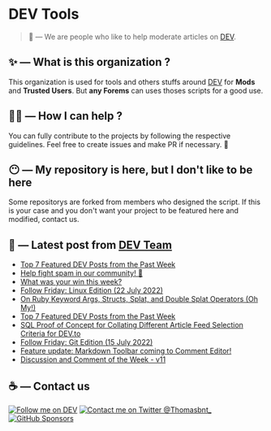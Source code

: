 # DEV Tools

> 🔧 — We are people who like to help moderate articles on [DEV](https://dev.to).

## ✨ — What is this organization ?

This organization is used for tools and others stuffs around [DEV](https://dev.to) for **Mods** and **Trusted Users**. But __any Forems__ can uses thoses scripts for a good use.


## 💪🏼 — How I can help ?

You can fully contribute to the projects by following the respective guidelines. Feel free to create issues and make PR if necessary. 🎉

## 😶 — My repository is here, but I don't like to be here

Some repositorys are forked from members who designed the script. If this is your case and you don't want your project to be featured here and modified, contact us.

## 📝 — Latest post from [DEV Team](https://dev.to/devteam)

<!-- BLOG-POST-LIST:START -->
- [Top 7 Featured DEV Posts from the Past Week](https://dev.to/devteam/top-7-featured-dev-posts-from-the-past-week-2nie)
- [Help fight spam in our community! 🙌](https://dev.to/devteam/help-fight-spam-in-our-community-1ngb)
- [What was your win this week?](https://dev.to/devteam/what-was-your-win-this-week-296m)
- [Follow Friday: Linux Edition &lpar;22 July 2022&rpar;](https://dev.to/devteam/follow-friday-linux-edition-22-july-2022-1552)
- [On Ruby Keyword Args, Structs, Splat, and Double Splat Operators &lpar;Oh My!&rpar;](https://dev.to/devteam/on-ruby-keyword-args-structs-splat-and-double-splat-operators-oh-my-3icp)
- [Top 7 Featured DEV Posts from the Past Week](https://dev.to/devteam/top-7-featured-dev-posts-from-the-past-week-55p3)
- [SQL Proof of Concept for Collating Different Article Feed Selection Criteria for DEV.to](https://dev.to/devteam/sql-proof-of-concept-for-collating-different-article-feed-selection-criteria-for-devto-3810)
- [Follow Friday: Git Edition &lpar;15 July 2022&rpar;](https://dev.to/devteam/follow-friday-git-edition-15-july-2022-10i1)
- [Feature update: Markdown Toolbar coming to Comment Editor!](https://dev.to/devteam/feature-update-markdown-toolbar-coming-to-comment-editor-544o)
- [Discussion and Comment of the Week - v11](https://dev.to/devteam/discussion-and-comment-of-the-week-v11-4b91)
<!-- BLOG-POST-LIST:END -->


## ☕ — Contact us

[![Follow me on DEV](https://img.shields.io/badge/dev.to-%2308090A.svg?&style=for-the-badge&logo=dev.to&logoColor=white&alt=devto)](https://dev.to/thomasbnt)
[![Contact me on Twitter @Thomasbnt_](https://img.shields.io/badge/Contact%20me%20on%20Twitter-%231DA1F2.svg?&style=for-the-badge&logo=twitter&logoColor=white&alt=twitter)](https://twitter.com/messages/1142357270-1142357270?text=Hello,%20I%20contact%20you%20from%20devtotools%20&recipient_id=1142357270) [![GitHub Sponsors](https://img.shields.io/badge/Sponsor%20me-%23EA54AE.svg?&style=for-the-badge&logo=github-sponsors&logoColor=white)](https://github.com/sponsors/thomasbnt)


